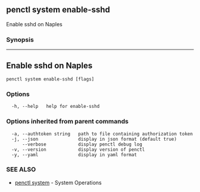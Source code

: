 ## penctl system enable-sshd

Enable sshd on Naples

### Synopsis



------------------------------
 Enable sshd on Naples 
------------------------------


```
penctl system enable-sshd [flags]
```

### Options

```
  -h, --help   help for enable-sshd
```

### Options inherited from parent commands

```
  -a, --authtoken string   path to file containing authorization token
  -j, --json               display in json format (default true)
      --verbose            display penctl debug log
  -v, --version            display version of penctl
  -y, --yaml               display in yaml format
```

### SEE ALSO
* [penctl system](penctl_system.md)	 - System Operations

